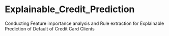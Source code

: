 # Explainable_Credit_Prediction
Conducting Feature importance analysis and Rule extraction for Explainable Prediction of Default of Credit Card Clients
